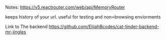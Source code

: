 Notes:
<MemoryRouter>
https://v5.reactrouter.com/web/api/MemoryRouter

keeps history of your url. useful for testing and non=browsing enviorments

Link to The backend https://github.com/ElijahBcodes/cat-tinder-backend-mr-jingles
